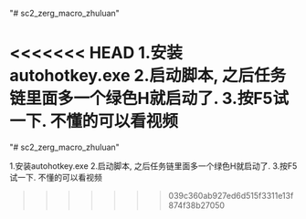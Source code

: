 "# sc2_zerg_macro_zhuluan" 

<<<<<<< HEAD
1.安装autohotkey.exe
2.启动脚本, 之后任务链里面多一个绿色H就启动了.
3.按F5试一下.
 不懂的可以看视频
=======

"# sc2_zerg_macro_zhuluan" 

1.安装autohotkey.exe
2.启动脚本, 之后任务链里面多一个绿色H就启动了.
3.按F5试一下.
 不懂的可以看视频
>>>>>>> 039c360ab927ed6d515f3311e13f874f38b27050
